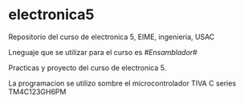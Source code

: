 # electronica5
Repositorio del curso de electronica 5, EIME, ingenieria, USAC

Lneguaje que se utilizar para el curso es *#Ensamblador#*

Practicas y proyecto del curso de electronica 5.

La programacion se utilizo sombre el microcontrolador
TIVA C series TM4C123GH6PM
